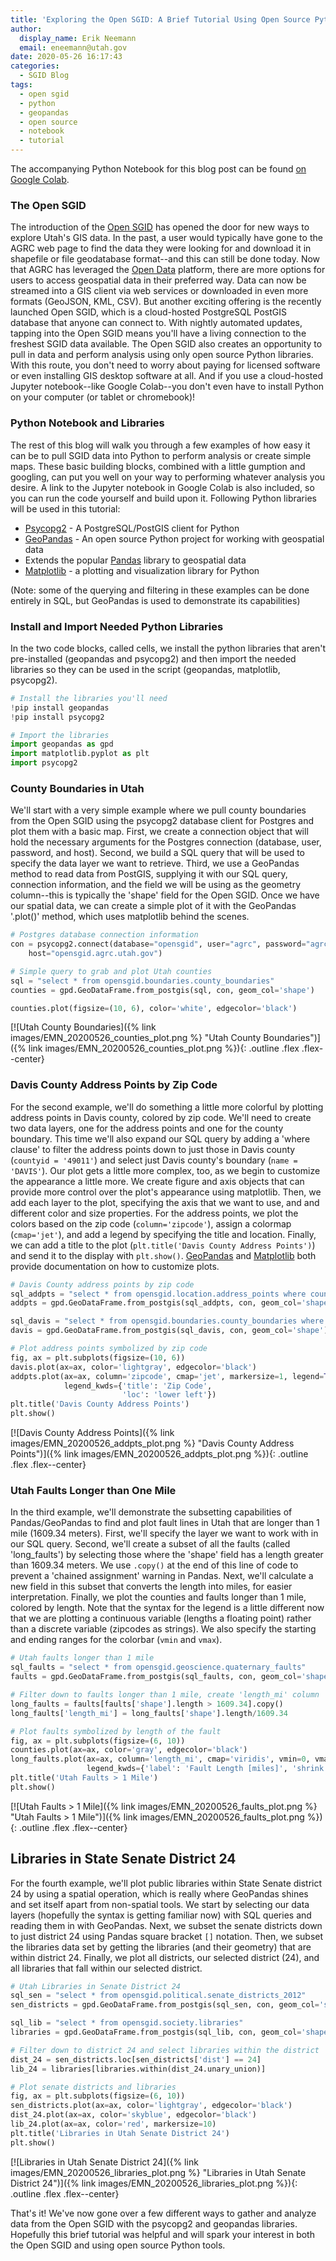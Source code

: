 ```yaml
---
title: 'Exploring the Open SGID: A Brief Tutorial Using Open Source Python Tools'
author:
  display_name: Erik Neemann
  email: eneemann@utah.gov
date: 2020-05-26 16:17:43
categories:
  - SGID Blog
tags:
  - open sgid
  - python
  - geopandas
  - open source
  - notebook
  - tutorial
---
```


The accompanying Python Notebook for this blog post can be found [on Google Colab](https://colab.research.google.com/drive/13evGMipBC0lqFStboTkZmtJji-zvovs0#scrollTo=tEkj3tFP-ca2).

### The Open SGID

The introduction of the [Open SGID](https://gis.utah.gov/introducing-open-sgid/) has opened the door for new ways to explore Utah's GIS data.  In the past, a user would typically have gone to the AGRC web page to find the data they were looking for and download it in shapefile or file geodatabase format--and this can still be done today.  Now that AGRC has leveraged the [Open Data](https://opendata.gis.utah.gov/) platform, there are more options for users to access geospatial data in their preferred way.  Data can now be streamed into a GIS client via web services or downloaded in even more formats (GeoJSON, KML, CSV).  But another exciting offering is the recently launched Open SGID, which is a cloud-hosted PostgreSQL PostGIS database that anyone can connect to.  With nightly automated updates, tapping into the Open SGID means you'll have a living connection to the freshest SGID data available.
The Open SGID also creates an opportunity to pull in data and perform analysis using only open source Python libraries.  With this route, you don't need to worry about paying for licensed software or even installing GIS desktop software at all.  And if you use a cloud-hosted Jupyter notebook--like Google Colab--you don't even have to install Python on your computer (or tablet or chromebook)!

### Python Notebook and Libraries

The rest of this blog will walk you through a few examples of how easy it can be to pull SGID data into Python to perform analysis or create simple maps.  These basic building blocks, combined with a little gumption and googling, can put you well on your way to performing whatever analysis you desire.  A link to the Jupyter notebook in Google Colab is also included, so you can run the code yourself and build upon it.  Following Python libraries will be used in this tutorial:

-   [Psycopg2](https://www.psycopg.org/) - A PostgreSQL/PostGIS client for Python
-   [GeoPandas](https://geopandas.org/) - An open source Python project for working with geospatial data
  - Extends the popular [Pandas](https://pandas.pydata.org/) library to geospatial data
- [Matplotlib](https://matplotlib.org/) - a plotting and visualization library for Python

(Note: some of the querying and filtering in these examples can be done entirely in SQL, but GeoPandas is used to demonstrate its capabilities)

### Install and Import Needed Python Libraries

In the two code blocks, called cells, we install the python libraries that aren't pre-installed (geopandas and psycopg2) and then import the needed libraries so they can be used in the script (geopandas, matplotlib, psycopg2).

```py
# Install the libraries you'll need
!pip install geopandas
!pip install psycopg2
```

```py
# Import the libraries
import geopandas as gpd
import matplotlib.pyplot as plt
import psycopg2
```

### County Boundaries in Utah

We'll start with a very simple example where we pull county boundaries from the Open SGID using the psycopg2 database client for Postgres and plot them with a basic map.  First, we create a connection object that will hold the necessary arguments for the Postgres connection (database, user, password, and host).  Second, we build a SQL query that will be used to specify the data layer we want to retrieve.  Third, we use a GeoPandas method to read data from PostGIS, supplying it with our SQL query, connection information, and the field we will be using as the geometry column--this is typically the 'shape' field for the Open SGID.  Once we have our spatial data, we can create a simple plot of it with the GeoPandas '.plot()' method, which uses matplotlib behind the scenes.

```py
# Postgres database connection information
con = psycopg2.connect(database="opensgid", user="agrc", password="agrc",
    host="opensgid.agrc.utah.gov")

# Simple query to grab and plot Utah counties
sql = "select * from opensgid.boundaries.county_boundaries"
counties = gpd.GeoDataFrame.from_postgis(sql, con, geom_col='shape')

counties.plot(figsize=(10, 6), color='white', edgecolor='black')
```

[![Utah County Boundaries]({% link images/EMN_20200526_counties_plot.png %} "Utah County Boundaries")]({% link images/EMN_20200526_counties_plot.png %}){: .outline .flex .flex--center}

### Davis County Address Points by Zip Code

For the second example, we'll do something a little more colorful by plotting address points in Davis county, colored by zip code.  We'll need to create two data layers, one for the address points and one for the county boundary.  This time we'll also expand our SQL query by adding a 'where clause' to filter the address points down to just those in Davis county (`countyid = '49011'`) and select just Davis county's boundary (`name = 'DAVIS'`).  Our plot gets a little more complex, too, as we begin to customize the appearance a little more.  We create figure and axis objects that can provide more control over the plot's appearance using matplotlib.  Then, we add each layer to the plot, specifying the axis that we want to use, and and different color and size properties.  For the address points, we plot the colors based on the zip code (`column='zipcode'`), assign a colormap (`cmap='jet'`), and add a legend by specifying the title and location.  Finally, we can add a title to the plot (`plt.title('Davis County Address Points')`) and send it to the display with `plt.show()`.  [GeoPandas](https://geopandas.org/mapping.html) and [Matplotlib](https://matplotlib.org/tutorials/introductory/pyplot.html) both provide documentation on how to customize plots.

```py
# Davis County address points by zip code
sql_addpts = "select * from opensgid.location.address_points where countyid = '49011'"
addpts = gpd.GeoDataFrame.from_postgis(sql_addpts, con, geom_col='shape')

sql_davis = "select * from opensgid.boundaries.county_boundaries where name = 'DAVIS'"
davis = gpd.GeoDataFrame.from_postgis(sql_davis, con, geom_col='shape')

# Plot address points symbolized by zip code
fig, ax = plt.subplots(figsize=(10, 6))
davis.plot(ax=ax, color='lightgray', edgecolor='black')
addpts.plot(ax=ax, column='zipcode', cmap='jet', markersize=1, legend=True,
            legend_kwds={'title': 'Zip Code',
                         'loc': 'lower left'})
plt.title('Davis County Address Points')
plt.show()
```

[![Davis County Address Points]({% link images/EMN_20200526_addpts_plot.png %} "Davis County Address Points")]({% link images/EMN_20200526_addpts_plot.png %}){: .outline .flex .flex--center}

### Utah Faults Longer than One Mile

In the third example, we'll demonstrate the subsetting capabilities of Pandas/GeoPandas to find and plot fault lines in Utah that are longer than 1 mile (1609.34 meters).  First, we'll specify the layer we want to work with in our SQL query.  Second, we'll create a subset of all the faults (called 'long_faults') by selecting those where the 'shape' field has a length greater than 1609.34 meters.  We use `.copy()` at the end of this line of code to prevent a 'chained assignment' warning in Pandas.  Next, we'll calculate a new field in this subset that converts the length into miles, for easier interpretation.  Finally, we plot the counties and faults longer than 1 mile, colored by length.  Note that the syntax for the legend is a little different now that we are plotting a continuous variable (lengths a floating point) rather than a discrete variable (zipcodes as strings).  We also specify the starting and ending ranges for the colorbar (`vmin` and `vmax`).

```py
# Utah faults longer than 1 mile
sql_faults = "select * from opensgid.geoscience.quaternary_faults"
faults = gpd.GeoDataFrame.from_postgis(sql_faults, con, geom_col='shape')

# Filter down to faults longer than 1 mile, create 'length_mi' column
long_faults = faults[faults['shape'].length > 1609.34].copy()
long_faults['length_mi'] = long_faults['shape'].length/1609.34

# Plot faults symbolized by length of the fault
fig, ax = plt.subplots(figsize=(6, 10))
counties.plot(ax=ax, color='gray', edgecolor='black')
long_faults.plot(ax=ax, column='length_mi', cmap='viridis', vmin=0, vmax=30, legend=True,
                 legend_kwds={'label': 'Fault Length [miles]', 'shrink': 0.75})
plt.title('Utah Faults > 1 Mile')
plt.show()
```

[![Utah Faults > 1 Mile]({% link images/EMN_20200526_faults_plot.png %} "Utah Faults > 1 Mile")]({% link images/EMN_20200526_faults_plot.png %}){: .outline .flex .flex--center}

## Libraries in State Senate District 24

For the fourth example, we'll plot public libraries within State Senate district 24 by using a spatial operation, which is really where GeoPandas shines and set itself apart from non-spatial tools.  We start by selecting our data layers (hopefully the syntax is getting familiar now) with SQL queries and reading them in with GeoPandas.  Next, we subset the senate districts down to just district 24 using Pandas square bracket `[]` notation.  Then, we subset the libraries data set by getting the libraries (and their geometry) that are within district 24.  Finally, we plot all districts, our selected district (24), and all libraries that fall within our selected district.

```py
# Utah Libraries in Senate District 24
sql_sen = "select * from opensgid.political.senate_districts_2012"
sen_districts = gpd.GeoDataFrame.from_postgis(sql_sen, con, geom_col='shape')

sql_lib = "select * from opensgid.society.libraries"
libraries = gpd.GeoDataFrame.from_postgis(sql_lib, con, geom_col='shape')

# Filter down to district 24 and select libraries within the district
dist_24 = sen_districts.loc[sen_districts['dist'] == 24]
lib_24 = libraries[libraries.within(dist_24.unary_union)]

# Plot senate districts and libraries
fig, ax = plt.subplots(figsize=(6, 10))
sen_districts.plot(ax=ax, color='lightgray', edgecolor='black')
dist_24.plot(ax=ax, color='skyblue', edgecolor='black')
lib_24.plot(ax=ax, color='red', markersize=10)
plt.title('Libraries in Utah Senate District 24')
plt.show()
```

[![Libraries in Utah Senate District 24]({% link images/EMN_20200526_libraries_plot.png %} "Libraries in Utah Senate District 24")]({% link images/EMN_20200526_libraries_plot.png %}){: .outline .flex .flex--center}

That's it!  We've now gone over a few different ways to gather and analyze data from the Open SGID with the psycopg2 and geopandas libraries.  Hopefully this brief tutorial was helpful and will spark your interest in both the Open SGID and using open source Python tools.
